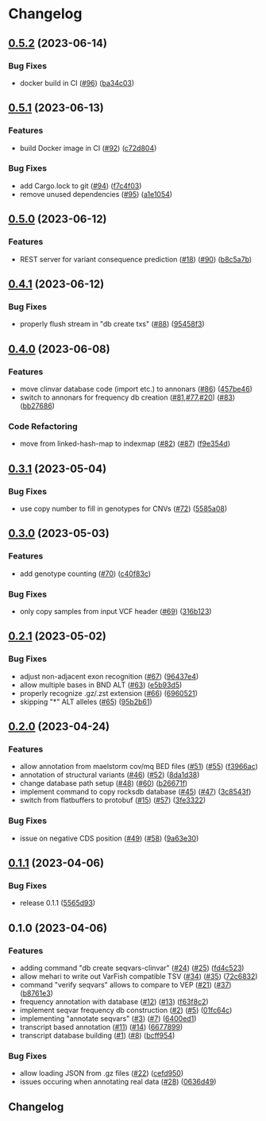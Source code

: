 # Changelog

## [0.5.2](https://github.com/bihealth/mehari/compare/v0.5.1...v0.5.2) (2023-06-14)


### Bug Fixes

* docker build in CI ([#96](https://github.com/bihealth/mehari/issues/96)) ([ba34c03](https://github.com/bihealth/mehari/commit/ba34c034c17849b729dbc5faa9fd57bbaba913fa))

## [0.5.1](https://github.com/bihealth/mehari/compare/v0.5.0...v0.5.1) (2023-06-13)


### Features

* build Docker image in CI ([#92](https://github.com/bihealth/mehari/issues/92)) ([c72d804](https://github.com/bihealth/mehari/commit/c72d80494043e46cf80113ccd984984d730e9368))


### Bug Fixes

* add Cargo.lock to git ([#94](https://github.com/bihealth/mehari/issues/94)) ([f7c4f03](https://github.com/bihealth/mehari/commit/f7c4f03628e8657a510f471245dfbc6d3c0382c8))
* remove unused dependencies ([#95](https://github.com/bihealth/mehari/issues/95)) ([a1e1054](https://github.com/bihealth/mehari/commit/a1e10542403339c4e7e421e74eef95e74ecf5468))

## [0.5.0](https://github.com/bihealth/mehari/compare/v0.4.1...v0.5.0) (2023-06-12)


### Features

* REST server for variant consequence prediction ([#18](https://github.com/bihealth/mehari/issues/18)) ([#90](https://github.com/bihealth/mehari/issues/90)) ([b8c5a7b](https://github.com/bihealth/mehari/commit/b8c5a7b6ec60e03fe7d973f96cab6ac2e628e7ea))

## [0.4.1](https://github.com/bihealth/mehari/compare/v0.4.0...v0.4.1) (2023-06-12)


### Bug Fixes

* properly flush stream in "db create txs" ([#88](https://github.com/bihealth/mehari/issues/88)) ([95458f3](https://github.com/bihealth/mehari/commit/95458f3e0e8d598bfdb1ad24e8ae6bb930a725a9))

## [0.4.0](https://github.com/bihealth/mehari/compare/v0.3.1...v0.4.0) (2023-06-08)


### Features

* move clinvar database code (import etc.) to annonars ([#86](https://github.com/bihealth/mehari/issues/86)) ([457be46](https://github.com/bihealth/mehari/commit/457be468591ee56d7b0c6afabde4e6ef18611d31))
* switch to annonars for frequency db creation ([#81](https://github.com/bihealth/mehari/issues/81),[#77](https://github.com/bihealth/mehari/issues/77),[#20](https://github.com/bihealth/mehari/issues/20)) ([#83](https://github.com/bihealth/mehari/issues/83)) ([bb27686](https://github.com/bihealth/mehari/commit/bb2768686cbd96d20d064c58eaadbc18e09ce35c))


### Code Refactoring

* move from linked-hash-map to indexmap ([#82](https://github.com/bihealth/mehari/issues/82)) ([#87](https://github.com/bihealth/mehari/issues/87)) ([f9e354d](https://github.com/bihealth/mehari/commit/f9e354dbcbe32e25c2a41d90ad1d0b2874332a06))

## [0.3.1](https://github.com/bihealth/mehari/compare/v0.3.0...v0.3.1) (2023-05-04)


### Bug Fixes

* use copy number to fill in genotypes for CNVs ([#72](https://github.com/bihealth/mehari/issues/72)) ([5585a08](https://github.com/bihealth/mehari/commit/5585a084ea10de0612334530ff9a4a55b60518d3))

## [0.3.0](https://github.com/bihealth/mehari/compare/v0.2.1...v0.3.0) (2023-05-03)


### Features

* add genotype counting ([#70](https://github.com/bihealth/mehari/issues/70)) ([c40f83c](https://github.com/bihealth/mehari/commit/c40f83ccfa5bd669e3acec2280084b072738695b))


### Bug Fixes

* only copy samples from input VCF header ([#69](https://github.com/bihealth/mehari/issues/69)) ([316b123](https://github.com/bihealth/mehari/commit/316b1237648435121e3d2c877426dc36ca31bcdd))

## [0.2.1](https://github.com/bihealth/mehari/compare/v0.2.0...v0.2.1) (2023-05-02)


### Bug Fixes

* adjust non-adjacent exon recognition ([#67](https://github.com/bihealth/mehari/issues/67)) ([96437e4](https://github.com/bihealth/mehari/commit/96437e4a69349cabc7a165a130fd974a133fe307))
* allow multiple bases in BND ALT ([#63](https://github.com/bihealth/mehari/issues/63)) ([e5b93d5](https://github.com/bihealth/mehari/commit/e5b93d5727c16cd0881cfcc4e59777a6b9ab5923))
* properly recognize .gz/.zst extension ([#66](https://github.com/bihealth/mehari/issues/66)) ([6960521](https://github.com/bihealth/mehari/commit/696052175c1dbd5d9cc48026a4abddc33f81fd23))
* skipping "*" ALT alleles ([#65](https://github.com/bihealth/mehari/issues/65)) ([95b2b61](https://github.com/bihealth/mehari/commit/95b2b6170f1180545a7e3d327ee61d32ebf6ba59))

## [0.2.0](https://github.com/bihealth/mehari/compare/v0.1.1...v0.2.0) (2023-04-24)


### Features

* allow annotation from maelstorm cov/mq BED files ([#51](https://github.com/bihealth/mehari/issues/51)) ([#55](https://github.com/bihealth/mehari/issues/55)) ([f3966ac](https://github.com/bihealth/mehari/commit/f3966acb9a7e0d81be2f6ece51422766bafcca09))
* annotation of structural variants ([#46](https://github.com/bihealth/mehari/issues/46)) ([#52](https://github.com/bihealth/mehari/issues/52)) ([8da1d38](https://github.com/bihealth/mehari/commit/8da1d388e21d6214e0cbe96ac54f703d9a736638))
* change database path setup ([#48](https://github.com/bihealth/mehari/issues/48)) ([#60](https://github.com/bihealth/mehari/issues/60)) ([b26671f](https://github.com/bihealth/mehari/commit/b26671fb5c1b7ede8f0ede58c97d778586b761a0))
* implement command to copy rocksdb database ([#45](https://github.com/bihealth/mehari/issues/45)) ([#47](https://github.com/bihealth/mehari/issues/47)) ([3c8543f](https://github.com/bihealth/mehari/commit/3c8543fbae281e8f9ea41bbad1718608fc9f00a6))
* switch from flatbuffers to protobuf ([#15](https://github.com/bihealth/mehari/issues/15)) ([#57](https://github.com/bihealth/mehari/issues/57)) ([3fe3322](https://github.com/bihealth/mehari/commit/3fe332246fc5730a31d8a355bc92ba106e956db8))


### Bug Fixes

* issue on negative CDS position ([#49](https://github.com/bihealth/mehari/issues/49)) ([#58](https://github.com/bihealth/mehari/issues/58)) ([9a63e30](https://github.com/bihealth/mehari/commit/9a63e3004e044c65c6552e3698b3a3daeeab3a6f))

## [0.1.1](https://github.com/bihealth/mehari/compare/v0.1.0...v0.1.1) (2023-04-06)


### Bug Fixes

* release 0.1.1 ([5565d93](https://github.com/bihealth/mehari/commit/5565d93e082de77f1f9b532bd581c827390e4b68))

## 0.1.0 (2023-04-06)


### Features

* adding command "db create seqvars-clinvar" ([#24](https://github.com/bihealth/mehari/issues/24)) ([#25](https://github.com/bihealth/mehari/issues/25)) ([fd4c523](https://github.com/bihealth/mehari/commit/fd4c5238c2ff5b56577642ed4447b0abbf84d739))
* allow mehari to write out VarFish compatible TSV ([#34](https://github.com/bihealth/mehari/issues/34)) ([#35](https://github.com/bihealth/mehari/issues/35)) ([72c6832](https://github.com/bihealth/mehari/commit/72c6832636c4a9a632439a2d0d9ebc2d21192209))
* command "verify seqvars" allows to compare to VEP ([#21](https://github.com/bihealth/mehari/issues/21)) ([#37](https://github.com/bihealth/mehari/issues/37)) ([b8761e3](https://github.com/bihealth/mehari/commit/b8761e3f255b1ef9988e44d61dea5bd099bfaf44))
* frequency annotation with database ([#12](https://github.com/bihealth/mehari/issues/12)) ([#13](https://github.com/bihealth/mehari/issues/13)) ([f63f8c2](https://github.com/bihealth/mehari/commit/f63f8c2f7e10487a126557bcbf8d7853ef418e7c))
* implement seqvar frequency db construction ([#2](https://github.com/bihealth/mehari/issues/2)) ([#5](https://github.com/bihealth/mehari/issues/5)) ([01fc64c](https://github.com/bihealth/mehari/commit/01fc64c2f8aa351768bd5c1703a88d7a7cb021a8))
* implementing "annotate seqvars" ([#3](https://github.com/bihealth/mehari/issues/3)) ([#7](https://github.com/bihealth/mehari/issues/7)) ([6400ed1](https://github.com/bihealth/mehari/commit/6400ed1d79ba736658549572ba0b16b6fe4626c7))
* transcript based annotation ([#11](https://github.com/bihealth/mehari/issues/11)) ([#14](https://github.com/bihealth/mehari/issues/14)) ([6677899](https://github.com/bihealth/mehari/commit/66778992274107e9a632870ead0b6d97161f7b7e))
* transcript database building ([#1](https://github.com/bihealth/mehari/issues/1)) ([#8](https://github.com/bihealth/mehari/issues/8)) ([bcff954](https://github.com/bihealth/mehari/commit/bcff9546b535fbd98caa35f89102cf6539be33b3))


### Bug Fixes

* allow loading JSON from .gz files ([#22](https://github.com/bihealth/mehari/issues/22)) ([cefd950](https://github.com/bihealth/mehari/commit/cefd950d823f40f94b095358a1ce7cdd7d834843))
* issues occuring when annotating real data ([#28](https://github.com/bihealth/mehari/issues/28)) ([0636d49](https://github.com/bihealth/mehari/commit/0636d490d2a17a0e8688c85d5b018ab1d0ae117f))

## Changelog
